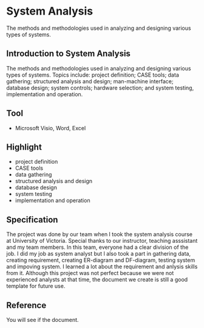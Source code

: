 # System Analysis
The methods and methodologies used in analyzing and designing various types of systems.
## Introduction to System Analysis 
The methods and methodologies used in analyzing and designing various types of systems. Topics include: project definition; CASE tools; data gathering; structured analysis and design; man-machine interface; database design; system controls; hardware selection; and system testing, implementation and operation.

## Tool
- Microsoft Visio, Word, Excel

## Highlight
- project definition
- CASE tools
- data gathering
- structured analysis and design
- database design
- system testing
- implementation and operation

## Specification
The project was done by our team when I took the system analysis course at University of Victoria. Special thanks to our instructor, teaching asssistant and my team members. In this team, everyone had a clear division of the job. I did my job as system analyst but I also took a part in gathering data, creating requirement, creating ER-diagram and DF-diagram, testing system and impoving system. I learned a lot about the requirement and anlysis skills from it. Although this project was not perfect because we were not experienced analysts at that time, the document we create is still a good template for future use. 
## Reference
You will see if the document.
